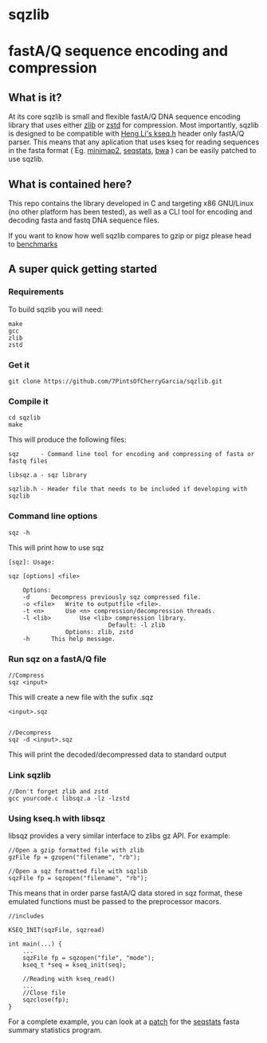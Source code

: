 # sqzlib 
# fastA/Q sequence encoding and compression


## What is it?
At its core sqzlib is small and flexible fastA/Q DNA sequence encoding library that uses either [zlib](https://github.com/madler/zlib) or [zstd](https://github.com/facebook/zstd) for compression. Most importantly, sqzlib is designed to be compatible with [Heng Li's kseq.h](https://github.com/attractivechaos/klib) header only fastA/Q parser. This means that any aplication that uses kseq for reading sequences in the fasta format ( Eg. [minimap2](https://github.com/lh3/minimap2), [seqstats](https://github.com/clwgg/seqstats), [bwa](https://github.com/lh3/bwa) ) can be easily patched to use sqzlib.


## What is contained here?

This repo contains the library developed in C and targeting x86 GNU/Linux (no other platform has been tested), as well as a CLI tool for encoding and decoding fasta and fastq DNA sequence files.

If you want to know how well sqzlib compares to gzip or pigz please head to [benchmarks]()


## A super quick getting started

### Requirements

To build sqzlib you will need:

    make
    gcc
    zlib
    zstd

### Get it

    git clone https://github.com/7PintsOfCherryGarcia/sqzlib.git

### Compile it

    cd sqzlib
    make

This will produce the following files:

    sqz      - Command line tool for encoding and compressing of fasta or fastq files
    
    libsqz.a - sqz library
    
    sqzlib.h - Header file that needs to be included if developing with sqzlib

### Command line options

    sqz -h
    
This will print how to use sqz

    [sqz]: Usage:

	sqz [options] <file>

		Options:
		-d 		Decompress previously sqz compressed file.
		-o <file>	Write to outputfile <file>.
		-t <n>		Use <n> compression/decompression threads.
		-l <lib>        Use <lib> compression library.
		                        Default: -l zlib
					Options: zlib, zstd
		-h 		This help message.



### Run sqz on a fastA/Q file

    //Compress
    sqz <input>
    
This will create a new file with the sufix .sqz

    <input>.sqz


    //Decompress
    sqz -d <input>.sqz
    
This will print the decoded/decompressed data to standard output

### Link sqzlib 

    //Don't forget zlib and zstd
    gcc yourcode.c libsqz.a -lz -lzstd

### Using kseq.h with libsqz

libsqz provides a very similar interface to zlibs gz API. For example:

    //Open a gzip formatted file with zlib
    gzFile fp = gzopen("filename", "rb");
    
    //Open a sqz formatted file with sqzlib
    sqzFile fp = sqzopen("filename", "rb");
    
This means that in order parse fastA/Q data stored in sqz format, these emulated functions must be passed to the preprocessor macors.
    
    //includes
    
    KSEQ_INIT(sqzFile, sqzread)
    
    int main(...) {
        ...
        sqzFile fp = sqzopen("file", "mode");
        kseq_t *seq = kseq_init(seq);
    
        //Reading with kseq_read()
        ...
        //Close file
        sqzclose(fp);
    }
    
For a complete example, you can look at a [patch](https://github.com/7PintsOfCherryGarcia/sqzlib/tree/master/patches/seqstats) for the [seqstats](https://github.com/clwgg/seqstats) fasta summary statistics program.
